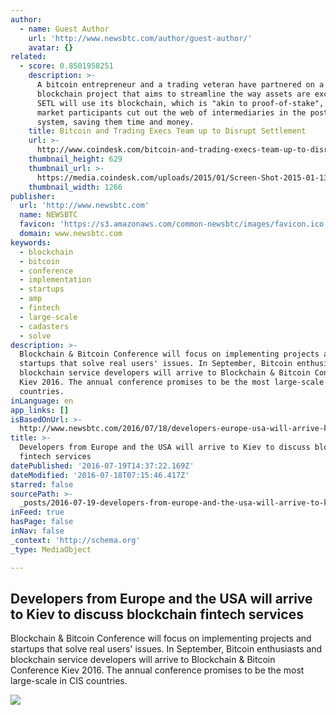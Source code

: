 ```yaml
---
author:
  - name: Guest Author
    url: 'http://www.newsbtc.com/author/guest-author/'
    avatar: {}
related:
  - score: 0.8501958251
    description: >-
      A bitcoin entrepreneur and a trading veteran have partnered on a
      blockchain project that aims to streamline the way assets are exchanged.
      SETL will use its blockchain, which is "akin to proof-of-stake", to let
      market participants cut out the web of intermediaries in the post-trade
      system, saving them time and money.
    title: Bitcoin and Trading Execs Team up to Disrupt Settlement
    url: >-
      http://www.coindesk.com/bitcoin-and-trading-execs-team-up-to-disrupt-settlement/
    thumbnail_height: 629
    thumbnail_url: >-
      https://media.coindesk.com/uploads/2015/01/Screen-Shot-2015-01-13-at-2.40.15-PM.png
    thumbnail_width: 1266
publisher:
  url: 'http://www.newsbtc.com'
  name: NEWSBTC
  favicon: 'https://s3.amazonaws.com/common-newsbtc/images/favicon.ico'
  domain: www.newsbtc.com
keywords:
  - blockchain
  - bitcoin
  - conference
  - implementation
  - startups
  - amp
  - fintech
  - large-scale
  - cadasters
  - solve
description: >-
  Blockchain & Bitcoin Conference will focus on implementing projects and
  startups that solve real users' issues. In September, Bitcoin enthusiasts and
  blockchain service developers will arrive to Blockchain & Bitcoin Conference
  Kiev 2016. The annual conference promises to be the most large-scale in CIS
  countries.
inLanguage: en
app_links: []
isBasedOnUrl: >-
  http://www.newsbtc.com/2016/07/18/developers-europe-usa-will-arrive-kiev-discuss-blockchain-fintech-servicesdevelopers-from-europe-and-the-usa-will-arrive-to-kiev-to-discuss-blockchain-fintech-services/
title: >-
  Developers from Europe and the USA will arrive to Kiev to discuss blockchain
  fintech services
datePublished: '2016-07-19T14:37:22.169Z'
dateModified: '2016-07-18T07:15:46.417Z'
starred: false
sourcePath: >-
  _posts/2016-07-19-developers-from-europe-and-the-usa-will-arrive-to-kiev-to-di.md
inFeed: true
hasPage: false
inNav: false
_context: 'http://schema.org'
_type: MediaObject

---
```

<article style=""><h1>Developers from Europe and the USA will arrive to Kiev to discuss blockchain fintech services</h1><p>Blockchain &amp; Bitcoin Conference will focus on implementing projects and startups that solve real users' issues. In September, Bitcoin enthusiasts and blockchain service developers will arrive to Blockchain &amp; Bitcoin Conference Kiev 2016. The annual conference promises to be the most large-scale in CIS countries.</p><img src="http://s3.amazonaws.com/main-newsbtc-images/2016/07/18080900/BitcoinKiev_800x500_anons_v4_en.png" /></article>